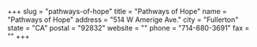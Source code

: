 +++
slug = "pathways-of-hope"
title = "Pathways of Hope"
name = "Pathways of Hope"
address = "514 W Amerige Ave."
city = "Fullerton"
state = "CA"
postal = "92832"
website = ""
phone = "714-680-3691"
fax = ""
+++
